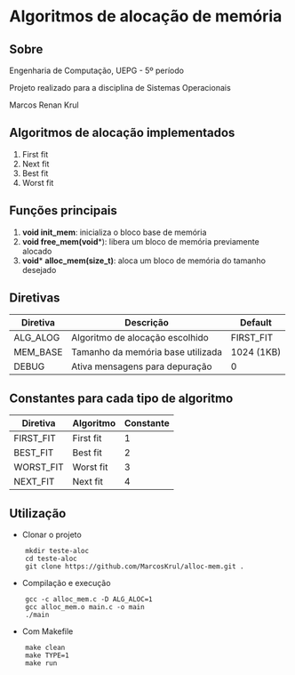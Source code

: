 # Algoritmos de alocação de memória

## Sobre

Engenharia de Computação, UEPG - 5º período

Projeto realizado para a disciplina de Sistemas Operacionais

Marcos Renan Krul

## Algoritmos de alocação implementados

1. First fit
2. Next fit
3. Best fit
4. Worst fit

## Funções principais

1. **void init_mem**: inicializa o bloco base de memória
2. **void free_mem(void***): libera um bloco de memória previamente alocado
3. **void*** **alloc_mem(size_t)**: aloca um bloco de memória do tamanho desejado

## Diretivas

| Diretiva | Descrição                         | Default    |
|---       |---                                |---         |
| ALG_ALOG | Algoritmo de alocação escolhido   | FIRST_FIT  |
| MEM_BASE | Tamanho da memória base utilizada | 1024 (1KB) |
| DEBUG    | Ativa mensagens para depuração    | 0          |

## Constantes para cada tipo de algoritmo

|Diretiva  | Algoritmo | Constante |
|---       |---        |---        |
|FIRST_FIT | First fit | 1         |
|BEST_FIT  | Best fit  | 2         |
|WORST_FIT | Worst fit | 3         |
|NEXT_FIT  | Next fit  | 4         |

## Utilização

* Clonar o projeto

```
    mkdir teste-aloc
    cd teste-aloc
    git clone https://github.com/MarcosKrul/alloc-mem.git .
```

* Compilação e execução

```
    gcc -c alloc_mem.c -D ALG_ALOC=1
    gcc alloc_mem.o main.c -o main
    ./main
```

* Com Makefile

```
    make clean
    make TYPE=1
    make run
```
